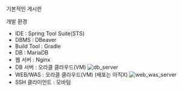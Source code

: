기본적인 게시판

개발 환경
- IDE : Spring Tool Suite(STS)
- DBMS : DBeaver
- Build Tool : Gradle
- DB : MariaDB
- 웹 서버 : Nginx
- DB 서버 : 오라클 클라우드(VM)
![db_server](https://github.com/benchel/web_using_spring/assets/70846279/3c1cf4d7-0683-47cf-a046-c74c13cfb468)
- WEB/WAS : 오라클 클라우드(VM) (배포는 아직X)
![web_was_server](https://github.com/benchel/web_using_spring/assets/70846279/fca0ca4c-aa73-40fb-9a89-599d151ace3c)
- SSH 클라이언트 : 모바텀
  

